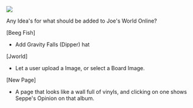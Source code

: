 ![](https://shorturl.at/nqDS6)

Any Idea's for what should be added to Joe's World Online?


[Beeg Fish]
- Add Gravity Falls (Dipper) hat

[Jworld] 
- Let a user upload a Image, or select a Board Image.

[New Page]
- A page that looks like a wall full of vinyls, and clicking on one shows Seppe's Opinion on that album.